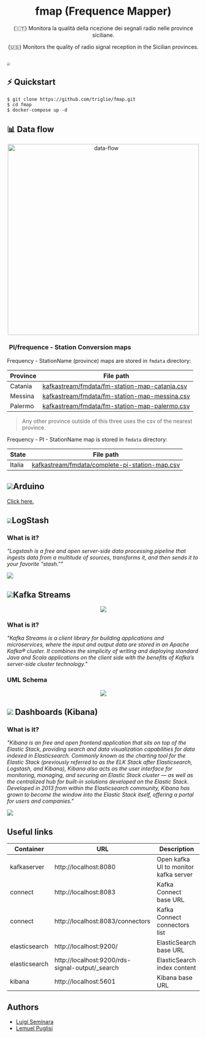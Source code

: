 <h1 align="center">fmap (Frequence Mapper)</h1>
<p align="center">(🇮🇹) Monitora la qualità della ricezione dei segnali radio nelle province siciliane. </p>
<p align="center">(🇺🇸) Monitors the quality of radio signal reception in the Sicilian provinces. </p><br>
<img align="center" src="docs/assets/cover.png" style="zoom: 50%;" >





## ⚡ Quickstart

```shell
$ git clone https://github.com/triglie/fmap.git
$ cd fmap
$ docker-compose up -d
```





## 📊 Data flow 

<p align="center">
  <img src="./docs/assets/data-flow-card.png" alt="data-flow" width=500/>
</p>




### <img src="./docs/assets/frequence.png" style="zoom: 8%"> PI/frequence - Station Conversion maps

 Frequency - StationName (province) maps are stored in `fmdata` directory: 

| Province | File path                                                    |
| -------- | ------------------------------------------------------------ |
| Catania  | [kafkastream/fmdata/fm-station-map-catania.csv]("https://github.com/triglie/fmap/blob/main/kafkastream/fmdata/fm-station-map-catania.csv") |
| Messina  | [kafkastream/fmdata/fm-station-map-messina.csv]("https://github.com/triglie/fmap/blob/main/kafkastream/fmdata/fm-station-map-messina.csv") |
| Palermo  | [kafkastream/fmdata/fm-station-map-palermo.csv]("https://github.com/triglie/fmap/blob/main/kafkastream/fmdata/fm-station-map-palermo.csv") |

> Any other province outside of this three uses the csv of the nearest province. 

Frequency - PI - StationName map is stored in `fmdata` directory: 

| State  | File path                                                    |
| ------ | ------------------------------------------------------------ |
| Italia | [kafkastream/fmdata/complete-pi-station-map.csv]("https://github.com/triglie/fmap/blob/main/kafkastream/fmdata/complete-pi-station-map.csv") |





## <img src="https://www.vectorlogo.zone/logos/arduino/arduino-icon.svg">Arduino

<a href="https://github.com/triglie/fmap/tree/main/arduino">Click here.</a>





## <img src="https://www.vectorlogo.zone/logos/elasticco_logstash/elasticco_logstash-icon.svg" style="zoom:80%;" >LogStash



### What is it?

*"Logstash is a free and open server-side data processing pipeline that  ingests data from a multitude of sources, transforms it, and then sends  it to your favorite "stash.""*



<p>
    <img src="./docs/assets/logstash.jpg">
</p>






## <img src="https://www.vectorlogo.zone/logos/apache_kafka/apache_kafka-icon.svg">Kafka Streams

<p align="center">
    <img src="./docs/assets/kafka-stream-schema.png">
</p>

### What is it?

*"Kafka Streams is a client library for building applications and  microservices, where the input and output data are stored in an Apache Kafka® cluster. It combines the simplicity of writing and  deploying standard Java and Scala applications on the client side with the benefits of Kafka’s server-side cluster technology."*



### UML Schema

<p align="center">
    <img src="./docs/assets/kafka-stream-uml.jpg">
</p>




## <img src="https://www.vectorlogo.zone/logos/elasticco_kibana/elasticco_kibana-icon.svg"> Dashboards (Kibana)



### What is it?

*"Kibana is an free and open frontend application that sits on top of the  Elastic Stack, providing search and data visualization capabilities for  data indexed in Elasticsearch. Commonly known as the charting tool for  the Elastic Stack (previously referred to as the ELK Stack after  Elasticsearch, Logstash, and Kibana), Kibana also acts as the user  interface for monitoring, managing, and securing an Elastic Stack  cluster — as well as the centralized hub for built-in solutions  developed on the Elastic Stack. Developed in 2013 from within the  Elasticsearch community, Kibana has grown to become the window into the  Elastic Stack itself, offering a portal for users and companies."*



![](./docs/assets/dashboards.png)






## Useful links 

| Container     | URL                                             | Description                           |
| ------------- | ----------------------------------------------- | ------------------------------------- |
| kafkaserver   | http://localhost:8080                           | Open kafka UI to monitor kafka server |
| connect       | http://localhost:8083                           | Kafka Connect base URL                |
| connect       | http://localhost:8083/connectors                | Kafka Connect connectors list         |
| elasticsearch | http://localhost:9200/                          | ElasticSearch base URL                |
| elasticsearch | http://localhost:9200/rds-signal-output/_search | ElasticSearch index content           |
| kibana        | http://localhost:5601                           | Kibana base URL                       |





## Authors 

* [Luigi Seminara](https://github.com/Gigi-G)
* [Lemuel Puglisi](https://github.com/LemuelPuglisi) 